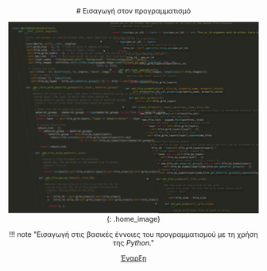<center>
# Εισαγωγή στον προγραμματισμό

![Home image](img/home_img.png){: .home_image}

!!! note "Εισαγωγή στις βασικές έννοιες του προγραμματισμού με τη χρήση της _Python_."

[Έναρξη](introduction)
</center>